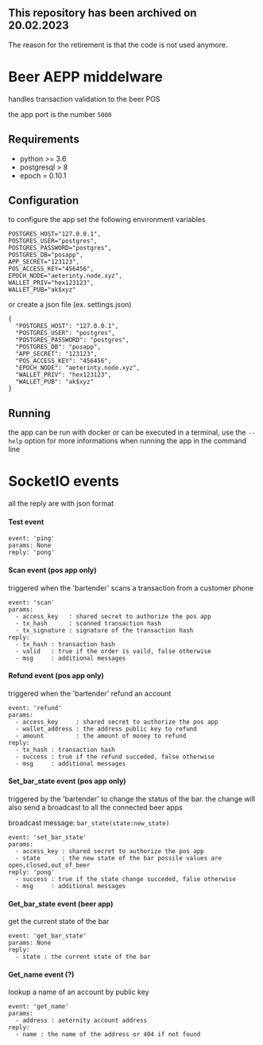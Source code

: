## This repository has been archived on 20.02.2023
The reason for the retirement is that the code is not used anymore.

# Beer AEPP middelware

handles transaction validation to the beer POS

the app port is the number `5000`

## Requirements

* python >= 3.6
* postgresql > 8
* epoch = 0.10.1

## Configuration

to configure the app set the following environment variables

```
POSTGRES_HOST="127.0.0.1",
POSTGRES_USER="postgres",
POSTGRES_PASSWORD="postgres",
POSTGRES_DB="posapp",
APP_SECRET="123123",
POS_ACCESS_KEY="456456",
EPOCH_NODE="aeterinty.node.xyz",
WALLET_PRIV="hex123123",
WALLET_PUB="ak$xyz"
```

or create a json file (ex. settings.json)

```
{
  "POSTGRES_HOST": "127.0.0.1",
  "POSTGRES_USER": "postgres",
  "POSTGRES_PASSWORD": "postgres",
  "POSTGRES_DB": "posapp",
  "APP_SECRET": "123123",
  "POS_ACCESS_KEY": "456456",
  "EPOCH_NODE": "aeterinty.node.xyz",
  "WALLET_PRIV": "hex123123",
  "WALLET_PUB": "ak$xyz"
}
```

## Running

the app can be run with docker or can be executed in a terminal,
use the `--help` option for more informations when running the app in the command line

# SocketIO events

all the reply are with json format

#### Test event

```
event: 'ping'
params: None
reply: 'pong'
```

#### Scan event (pos app only)

triggered when the 'bartender' scans a transaction from a customer phone

```
event: 'scan'
params:
  - access_key   : shared secret to authorize the pos app
  - tx_hash      : scanned transaction hash
  - tx_signature : signature of the transaction hash
reply:
  - tx_hash : transaction hash
  - valid   : true if the order is vaild, false otherwise
  - msg     : additional messages
```

#### Refund event (pos app only)

triggered when the 'bartender' refund an account

```
event: 'refund'
params:
  - access_key     : shared secret to authorize the pos app
  - wallet_address : the address public key to refund
  - amount         : the amount of money to refund
reply:
  - tx_hash : transaction hash
  - success : true if the refund succeded, false otherwise
  - msg     : additional messages
```

#### Set_bar_state event (pos app only)

triggered by the 'bartender' to change the status of the bar.
the change will also send a broadcast to all the connected beer apps

broadcast message: `bar_state(state:new_state)`

```
event: 'set_bar_state'
params:
  - access_key : shared secret to authorize the pos app
  - state      : the new state of the bar possile values are open,closed,out_of_beer
reply: 'pong'
  - success : true if the state change succeded, false otherwise
  - msg     : additional messages
```

#### Get_bar_state event (beer app)

get the current state of the bar

```
event: 'get_bar_state'
params: None
reply:
  - state : the current state of the bar
```

#### Get_name event (?)

lookup a name of an account by public key

```
event: 'get_name'
params:
  - address : aeternity account address
reply:
  - name : the name of the address or 404 if not found
```
